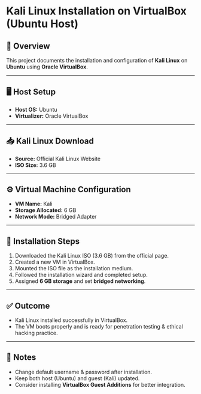 # Kali Linux Installation on VirtualBox (Ubuntu Host)

## 📌 Overview
This project documents the installation and configuration of **Kali Linux** on **Ubuntu** using **Oracle VirtualBox**.

---

## 🖥️ Host Setup
- **Host OS:** Ubuntu  
- **Virtualizer:** Oracle VirtualBox  

---

## 📥 Kali Linux Download
- **Source:** Official Kali Linux Website  
- **ISO Size:** 3.6 GB  

---

## ⚙️ Virtual Machine Configuration
- **VM Name:** Kali  
- **Storage Allocated:** 6 GB  
- **Network Mode:** Bridged Adapter  

---

## 🔧 Installation Steps
1. Downloaded the Kali Linux ISO (3.6 GB) from the official page.  
2. Created a new VM in VirtualBox.  
3. Mounted the ISO file as the installation medium.  
4. Followed the installation wizard and completed setup.  
5. Assigned **6 GB storage** and set **bridged networking**.  

---

## ✅ Outcome
- Kali Linux installed successfully in VirtualBox.  
- The VM boots properly and is ready for penetration testing & ethical hacking practice.  

---

## 📝 Notes
- Change default username & password after installation.  
- Keep both host (Ubuntu) and guest (Kali) updated.  
- Consider installing **VirtualBox Guest Additions** for better integration.  
